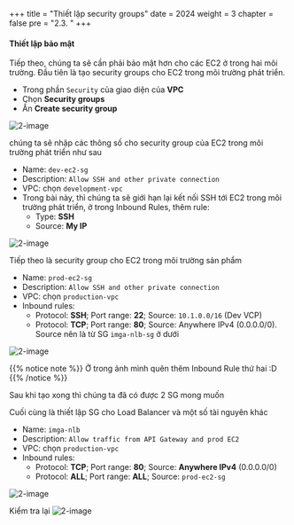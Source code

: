 +++
title = "Thiết lập security groups"
date = 2024
weight = 3
chapter = false
pre = "2.3. "
+++

#### Thiết lập bảo mật

Tiếp theo, chúng ta sẽ cần phải bảo mật hơn cho các EC2 ở trong hai môi trường. Đầu tiên là tạo security groups cho EC2 trong môi trường phát triển.

- Trong phần `Security` của giao diện của **VPC**
- Chọn **Security groups**
- Ấn **Create security group**

![2-image](/images/2-preparation/2-3-1-sg-page.png)

chúng ta sẽ nhập các thông số cho security group của EC2 trong môi trường phát triển như sau

- Name: `dev-ec2-sg`
- Description: `Allow SSH and other private connection`
- VPC: chọn `development-vpc`
- Trong bài này, thì chúng ta sẽ giới hạn lại kết nối SSH tới EC2 trong môi trường phát triển, ở trong Inbound Rules, thêm rule:
  - Type: **SSH**
  - Source: **My IP**

![2-image](/images/2-preparation/2-3-2-edit-dev-ec2-inbound-rule.png)

Tiếp theo là security group cho EC2 trong môi trường sản phẩm

- Name: `prod-ec2-sg`
- Description: `Allow SSH and other private connection`
- VPC: chọn `production-vpc`
- Inbound rules:
  - Protocol: **SSH**; Port range: **22**; Source: `10.1.0.0/16` (Dev VCP)
  - Protocol: **TCP**; Port range: **80**; Source: Anywhere IPv4 (0.0.0.0/0). Source nên là từ SG `imga-nlb-sg` ở dưới

![2-image](/images/2-preparation/2-3-3-edit-prod-ec2-inbound-rule.png)

{{% notice note %}}
Ở trong ảnh mình quên thêm Inbound Rule thứ hai :D
{{% /notice %}}

Sau khi tạo xong thì chúng ta đã có được 2 SG mong muốn

Cuối cùng là thiết lập SG cho Load Balancer và một số tài nguyên khác

- Name: `imga-nlb`
- Description: `Allow traffic from API Gateway and prod EC2`
- VPC: chọn `production-vpc`
- Inbound rules:
  - Protocol: **TCP**; Port range: **80**; Source: **Anywhere IPv4** (0.0.0.0/0)
  - Protocol: **ALL**; Port range: **ALL**; Source: `prod-ec2-sg`

![2-image](/images/2-preparation/2-3-4-edit-nlb-inbound-rule.png)

Kiểm tra lại
![2-image](/images/2-preparation/2-3-5-check-sgs.png)
